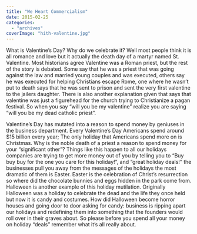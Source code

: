 ```yaml
---
title: "We Heart Commercialism"
date: 2015-02-25
categories: 
  - "archives"
coverImage: "hith-valentine.jpg"
---
```


What is Valentine’s Day? Why do we celebrate it? Well most people think it is all romance and love but it actually the death day of a martyr named St. Valentine. Most historians agree Valentine was a Roman priest, but the rest of the story is debated. Some say that he was a priest that was going against the law and married young couples and was executed, others say he was executed for helping Christians escape Rome, one where he wasn’t put to death says that he was sent to prison and sent the very first valentine to the jailers daughter. There is also another explanation given that says that valentine was just a figurehead for the church trying to Christianize a pagan festival. So when you say “will you be my valentine” realize you are saying “will you be my dead catholic priest”.

Valentine’s Day has mutated into a reason to spend money by geniuses in the business department. Every Valentine’s Day Americans spend around $15 billion every year; The only holiday that Americans spend more on is Christmas. Why is the noble death of a priest a reason to spend money for your “significant other”? Things like this happen to all our holidays companies are trying to get more money out of you by telling you to “Buy buy buy for the one you care for this holiday!”, and “great holiday deals!” the businesses pull you away from the messages of the holidays the most dramatic of them is Easter. Easter is the celebration of Christ’s resurrection so where did the chocolate bunnies and eggs hidden in the park come from. Halloween is another example of this holiday mutilation. Originally Halloween was a holiday to celebrate the dead and the life they once held but now it is candy and costumes. How did Halloween become horror houses and going door to door asking for candy: business is ripping apart our holidays and redefining them into something that the founders would roll over in their graves about. So please before you spend all your money on holiday “deals” remember what it’s all really about.
